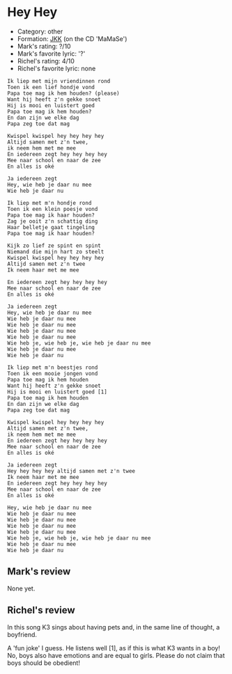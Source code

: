# Hey Hey

 * Category: other
 * Formation: [JKK](Jkk.md) (on the CD 'MaMaSe')
 * Mark's rating: ?/10
 * Mark's  favorite lyric: '?'
 * Richel's rating: 4/10
 * Richel's favorite lyric: none


```
Ik liep met mijn vriendinnen rond
Toen ik een lief hondje vond
Papa toe mag ik hem houden? (please)
Want hij heeft z'n gekke snoet
Hij is mooi en luistert goed
Papa toe mag ik hem houden?
En dan zijn we elke dag
Papa zeg toe dat mag

Kwispel kwispel hey hey hey hey
Altijd samen met z'n twee,
ik neem hem met me mee
En iedereen zegt hey hey hey hey
Mee naar school en naar de zee
En alles is oké

Ja iedereen zegt
Hey, wie heb je daar nu mee
Wie heb je daar nu

Ik liep met m'n hondje rond
Toen ik een klein poesje vond
Papa toe mag ik haar houden?
Zag je ooit z'n schattig ding
Haar belletje gaat tingeling
Papa toe mag ik haar houden?

Kijk zo lief ze spint en spint
Niemand die mijn hart zo steelt
Kwispel kwispel hey hey hey hey
Altijd samen met z'n twee
Ik neem haar met me mee

En iedereen zegt hey hey hey hey
Mee naar school en naar de zee
En alles is oké

Ja iedereen zegt
Hey, wie heb je daar nu mee
Wie heb je daar nu mee
Wie heb je daar nu mee
Wie heb je daar nu mee
Wie heb je daar nu mee
Wie heb je, wie heb je, wie heb je daar nu mee
Wie heb je daar nu mee
Wie heb je daar nu

Ik liep met m'n beestjes rond
Toen ik een mooie jongen vond
Papa toe mag ik hem houden
Want hij heeft z'n gekke snoet
Hij is mooi en luistert goed [1]
Papa toe mag ik hem houden
En dan zijn we elke dag
Papa zeg toe dat mag

Kwispel kwispel hey hey hey hey
Altijd samen met z'n twee,
ik neem hem met me mee
En iedereen zegt hey hey hey hey
Mee naar school en naar de zee
En alles is oké

Ja iedereen zegt
Hey hey hey hey altijd samen met z'n twee
Ik neem haar met me mee
En iedereen zegt hey hey hey hey
Mee naar school en naar de zee
En alles is oké

Hey, wie heb je daar nu mee
Wie heb je daar nu mee
Wie heb je daar nu mee
Wie heb je daar nu mee
Wie heb je daar nu mee
Wie heb je, wie heb je, wie heb je daar nu mee
Wie heb je daar nu mee
Wie heb je daar nu 
```

## Mark's review

None yet.

## Richel's review

In this song K3 sings about having pets and, in the same line of thought, a boyfriend.

A 'fun joke' I guess. He listens well [1], as if this is what K3 wants in a boy! No, boys also have emotions and are equal to girls. Please do not claim that boys should be obedient!

